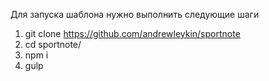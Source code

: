 Для запуска шаблона нужно выполнить следующие шаги

1. git clone https://github.com/andrewleykin/sportnote 
2. cd sportnote/
2. npm i
3. gulp
